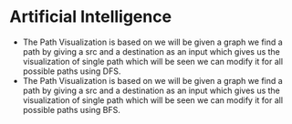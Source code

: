 # Artificial Intelligence
* The Path Visualization is based on we will be given a graph we find a path by giving a src and a destination as an input which gives us the visualization of single path which will be seen we can modify it for all possible paths using DFS.
* The Path Visualization is based on we will be given a graph we find a path by giving a src and a destination as an input which gives us the visualization of single path which will be seen we can modify it for all possible paths using BFS.
